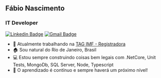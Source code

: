 ## Fábio Nascimento
### IT Developer 

[![Linkedin Badge](https://img.shields.io/badge/-Fabio%20Nascimento-A7A284?style=flat-square&logo=Linkedin&logoColor=white&link=https://www.linkedin.com/in/fabioborges-ti/)](https://www.linkedin.com/in/fabioborges-ti/) 
[![Gmail Badge](https://img.shields.io/badge/-fabioborges-ti@gmail.com-A7A284?style=flat-square&logo=Gmail&logoColor=white&link=mailto:fabioborges.ti@gmail.com)](mailto:fabioborges.ti@gmail.com)

- 💼 Atualmente trabalhando na [TAG IMF - Registradora](https://taginfraestrutura.com.br/) 
- 🏠 Sou natural do Rio de Janeiro, Brasil
- 💻 Estou sempre construindo coisas bem legais com .NetCore, Unit Tests, MongoDb, SQL Server, Node, Typescript
- 🚀 O aprendizado é contínuo e sempre haverá um próximo nível!
